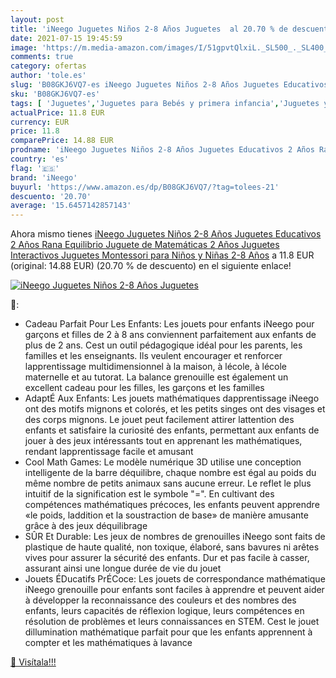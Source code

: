 ```yaml
---
layout: post
title: 'iNeego Juguetes Niños 2-8 Años Juguetes  al 20.70 % de descuento'
date: 2021-07-15 19:45:59
image: 'https://m.media-amazon.com/images/I/51gpvtQlxiL._SL500_._SL400_.jpg'
comments: true
category: ofertas
author: 'tole.es'
slug: 'B08GKJ6VQ7-es iNeego Juguetes Niños 2-8 Años Juguetes Educativos 2 Años...'
sku: 'B08GKJ6VQ7-es'
tags: [ 'Juguetes','Juguetes para Bebés y primera infancia','Juguetes y juegos','ineego','juguetes', ]
actualPrice: 11.8 EUR
currency: EUR
price: 11.8
comparePrice: 14.88 EUR
prodname: 'iNeego Juguetes Niños 2-8 Años Juguetes Educativos 2 Años Rana Equilibrio Juguete de Matemáticas 2 Años  Juguetes Interactivos  Juguetes Montessori para Niños y Niñas 2-8 Años'
country: 'es'
flag: '🇪🇸'
brand: 'iNeego'
buyurl: 'https://www.amazon.es/dp/B08GKJ6VQ7/?tag=tolees-21'
descuento: '20.70'
average: '15.6457142857143'
---
```


Ahora mismo tienes [iNeego Juguetes Niños 2-8 Años Juguetes Educativos 2 Años Rana Equilibrio Juguete de Matemáticas 2 Años  Juguetes Interactivos  Juguetes Montessori para Niños y Niñas 2-8 Años](https://www.amazon.es/dp/B08GKJ6VQ7/?tag=tolees-21) a 11.8 EUR (original: 14.88 EUR) (20.70 %  de descuento) en el siguiente enlace!

[![iNeego Juguetes Niños 2-8 Años Juguetes ](https://m.media-amazon.com/images/I/51gpvtQlxiL._SL500_._SL400_.jpg)](https://www.amazon.es/dp/B08GKJ6VQ7/?tag=tolees-21)

🔎:

- Cadeau Parfait Pour Les Enfants: Les jouets pour enfants iNeego pour garçons et filles de 2 à 8 ans conviennent parfaitement aux enfants de plus de 2 ans. Cest un outil pédagogique idéal pour les parents, les familles et les enseignants. Ils veulent encourager et renforcer lapprentissage multidimensionnel à la maison, à lécole, à lécole maternelle et au tutorat. La balance grenouille est également un excellent cadeau pour les filles, les garçons et les familles
- AdaptÉ Aux Enfants: Les jouets mathématiques dapprentissage iNeego ont des motifs mignons et colorés, et les petits singes ont des visages et des corps mignons. Le jouet peut facilement attirer lattention des enfants et satisfaire la curiosité des enfants, permettant aux enfants de jouer à des jeux intéressants tout en apprenant les mathématiques, rendant lapprentissage facile et amusant
- Cool Math Games: Le modèle numérique 3D utilise une conception intelligente de la barre déquilibre, chaque nombre est égal au poids du même nombre de petits animaux sans aucune erreur. Le reflet le plus intuitif de la signification est le symbole "=". En cultivant des compétences mathématiques précoces, les enfants peuvent apprendre «le poids, laddition et la soustraction de base» de manière amusante grâce à des jeux déquilibrage
- SÛR Et Durable: Les jeux de nombres de grenouilles iNeego sont faits de plastique de haute qualité, non toxique, élaboré, sans bavures ni arêtes vives pour assurer la sécurité des enfants. Dur et pas facile à casser, assurant ainsi une longue durée de vie du jouet
- Jouets ÉDucatifs PrÉCoce: Les jouets de correspondance mathématique iNeego grenouille pour enfants sont faciles à apprendre et peuvent aider à développer la reconnaissance des couleurs et des nombres des enfants, leurs capacités de réflexion logique, leurs compétences en résolution de problèmes et leurs connaissances en STEM. Cest le jouet dillumination mathématique parfait pour que les enfants apprennent à compter et les mathématiques à lavance

[🛒 Visítala!!!](https://www.amazon.es/dp/B08GKJ6VQ7/?tag=tolees-21)
